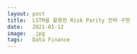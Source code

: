 ```yaml
---
layout: post
title:  LSTM을 활용한 Risk Parity 전략 구현
date:   2021-01-12
image:  .jpg
tags:   Data Finance
---
```

## 

